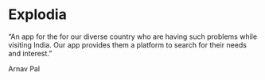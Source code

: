 # Explodia
“An app for the for our diverse country who are having such problems while visiting India. Our app provides them a platform to search for their needs and interest.”

Arnav Pal
